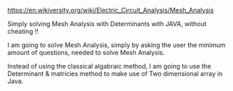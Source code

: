 https://en.wikiversity.org/wiki/Electric_Circuit_Analysis/Mesh_Analysis


Simply solving Mesh Analysis with Determinants with JAVA, without cheating !!

I am going to solve Mesh Analysis, simply by asking the user the minimum amount of questions, needed to solve Mesh Analysis.

Instead of using the classical algabraic method, I am going to use the Determinant & matricies method to make use of Two dimensional array in Java. 
